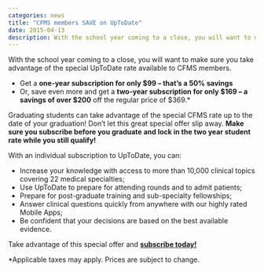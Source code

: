 ```yaml
---
categories: news
title: "CFMS members SAVE on UpToDate"
date: 2015-04-13
description: With the school year coming to a close, you will want to make sure you take advantage of the special UpToDate rate available to CFMS members.
---
```


With the school year coming to a close, you will want to make sure you take advantage of the special UpToDate rate available to CFMS members.

- Get a **one-year subscription for only $99 &ndash; that’s a 50% savings**
- Or, save even more and get a **two-year subscription for only $169 &ndash; a savings of over $200** off the regular price of $369.*

Graduating students can take advantage of the special CFMS rate up to the date of your graduation! Don’t let this great special offer slip away. **Make sure you subscribe before you graduate and lock in the two year student rate while you still qualify!**

With an individual subscription to UpToDate, you can:

- Increase your knowledge with access to more than 10,000 clinical topics covering 22 medical specialties;
- Use UpToDate to prepare for attending rounds and to admit patients;
- Prepare for post-graduate training and sub-specialty fellowships;
- Answer clinical questions quickly from anywhere with our highly rated Mobile Apps;
- Be confident that your decisions are based on the best available evidence.

Take advantage of this special offer and <a href="https://store.uptodate.com/society_cfms/sso/index/login/">**subscribe today!**</a>

<div class="addendum">*Applicable taxes may apply. Prices are subject to change.</div>

